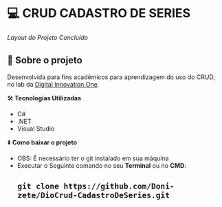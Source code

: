 
 # :computer:  CRUD CADASTRO DE SERIES
######  Layout do Projeto Concluído


## :rocket: Sobre o projeto

Desenvolvida para fins acadêmicos para aprendizagem do uso do CRUD, no lab da [Digital Innovation One](https://web.digitalinnovation.one/track/decola-tech?tab=path). 


:hammer_and_wrench: **Tecnologias Utilizadas**
*  C#
* .NET
* Visual Studio

:arrow_down: **Como baixar o projeto**


* OBS: É necessário ter o git instalado em sua máquina
* Executar o Seguinte comando no seu **Terminal**  ou no **CMD**: 
  ## `git clone https://github.com/Doni-zete/DioCrud-CadastroDeSeries.git`

  

